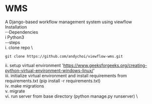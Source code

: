 # WMS
A Django-based workflow management system using viewflow \
Installation \
--Dependencies \
i Python3 \
--steps \
i. clone repo \
```
git clone https://github.com/andychoi/viewflow-wms.git

```
ii. setup virtual environment 'https://www.geeksforgeeks.org/creating-python-virtual-environment-windows-linux/' \
iii. initialize virtual environment and install requirements from requirements.txt (pip install -r requirements.txt) \
iv. make migrations \
v. migrate \
vi. run server from base directory (python manage.py runserver) \
